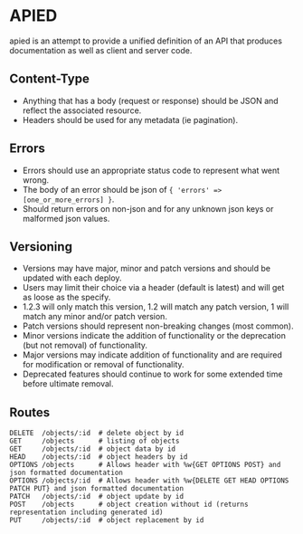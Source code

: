 APIED
=====

apied is an attempt to provide a unified definition of an API that produces documentation as well as client and server code.

Content-Type
------------

* Anything that has a body (request or response) should be JSON and reflect the associated resource.
* Headers should be used for any metadata (ie pagination).

Errors
------

* Errors should use an appropriate status code to represent what went wrong.
* The body of an error should be json of `{ 'errors' => [one_or_more_errors] }`.
* Should return errors on non-json and for any unknown json keys or malformed json values.

Versioning
----------

* Versions may have major, minor and patch versions and should be updated with each deploy.
* Users may limit their choice via a header (default is latest) and will get as loose as the specify.
* 1.2.3 will only match this version, 1.2 will match any patch version, 1 will match any minor and/or patch version.
* Patch versions should represent non-breaking changes (most common).
* Minor versions indicate the addition of functionality or the deprecation (but not removal) of functionality.
* Major versions may indicate addition of functionality and are required for modification or removal of functionality.
* Deprecated features should continue to work for some extended time before ultimate removal.

Routes
------

```
DELETE  /objects/:id  # delete object by id
GET     /objects      # listing of objects
GET     /objects/:id  # object data by id
HEAD    /objects/:id  # object headers by id
OPTIONS /objects      # Allows header with %w{GET OPTIONS POST} and json formatted documentation
OPTIONS /objects/:id  # Allows header with %w{DELETE GET HEAD OPTIONS PATCH PUT} and json formatted documentation
PATCH   /objects/:id  # object update by id
POST    /objects      # object creation without id (returns representation including generated id)
PUT     /objects/:id  # object replacement by id
```

